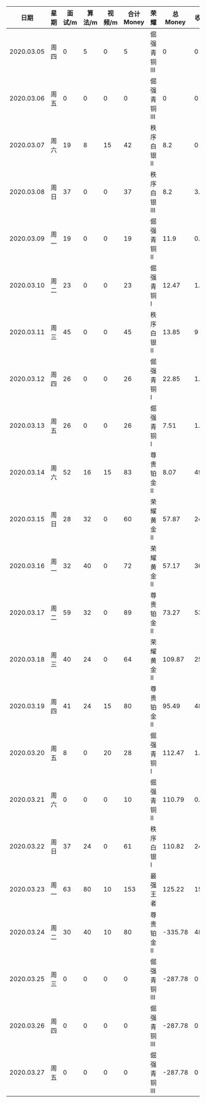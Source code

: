   

| 日期       | 星期 | 面试/m | 算法/m | 视频/m | 合计 Money | 荣耀       | 总 Money | 收入 | 支出  |
| ---------- | ---- | ------ | ------ | ------ | ---------- | :--------- | -------- | ---- | ----- |
| 2020.03.05 | 周四 | 0      | 5      | 0      | 5          | 倔强青铜 Ⅲ | 0        | 0    | 0     |
| 2020.03.06 | 周五 | 0      | 0      | 0      | 0          | 倔强青铜 Ⅲ | 0        | 0    | 0     |
| 2020.03.07 | 周六 | 19     | 8      | 15     | 42         | 秩序白银 Ⅱ | 8.2      | 0    | 0     |
| 2020.03.08 | 周日 | 37     | 0      | 0      | 37         | 秩序白银 Ⅲ | 8.2      | 3.7  | 0     |
| 2020.03.09 | 周一 | 19     | 0      | 0      | 19         | 倔强青铜 Ⅱ | 11.9     | 0.57 | 0     |
| 2020.03.10 | 周二 | 23     | 0      | 0      | 23         | 倔强青铜 Ⅰ | 12.47    | 1.38 | 0     |
| 2020.03.11 | 周三 | 45     | 0      | 0      | 45         | 秩序白银 Ⅱ | 13.85    | 9    | 0     |
| 2020.03.12 | 周四 | 26     | 0      | 0      | 26         | 倔强青铜 Ⅰ | 22.85    | 1.56 | 16.9  |
| 2020.03.13 | 周五 | 26     | 0      | 0      | 26         | 倔强青铜 Ⅰ | 7.51     | 1.56 | 0     |
| 2020.03.14 | 周六 | 52     | 16     | 15     | 83         | 尊贵铂金 Ⅱ | 8.07     | 49.8 | 7.88  |
| 2020.03.15 | 周日 | 28     | 32     | 0      | 60         | 荣耀黄金 Ⅱ | 57.87    | 24   | 24.7  |
| 2020.03.16 | 周一 | 32     | 40     | 0      | 72         | 荣耀黄金 Ⅱ | 57.17    | 36   | 19.9  |
| 2020.03.17 | 周二 | 59     | 32     | 0      | 89         | 尊贵铂金 Ⅱ | 73.27    | 53.4 | 16.8  |
| 2020.03.18 | 周三 | 40     | 24     | 0      | 64         | 荣耀黄金 Ⅱ | 109.87   | 25.6 | 39.98 |
| 2020.03.19 | 周四 | 41     | 24     | 15     | 80         | 尊贵铂金 Ⅱ | 95.49    | 48   | 30.75 |
| 2020.03.20 | 周五 | 8      | 0      | 20     | 28         | 倔强青铜 Ⅰ | 112.47   | 1.68 | 0     |
| 2020.03.21 | 周六 | 0      | 0      | 0      | 10         | 倔强青铜 Ⅱ | 110.79   | 0.03 | 0     |
| 2020.03.22 | 周日 | 37     | 24     | 0      | 61         | 秩序白银 Ⅰ | 110.82   | 24.4 | 10    |
| 2020.03.23 | 周一 | 63     | 80     | 10     | 153        | 最强王者   | 125.22   | 153  | 614   |
| 2020.03.24 | 周二 | 30     | 40     | 10     | 80         | 尊贵铂金 Ⅱ | -335.78  | 48   | 0     |
| 2020.03.25 | 周三 | 0      | 0      | 0      | 0          | 倔强青铜 Ⅲ | -287.78  | 0    | 0     |
| 2020.03.26 | 周四 | 0      | 0      | 0      | 0          | 倔强青铜 Ⅲ | -287.78  | 0    | 0     |
| 2020.03.27 | 周五 | 0      | 0      | 0      | 0          | 倔强青铜 Ⅲ | -287.78  | 0    | 0     |
